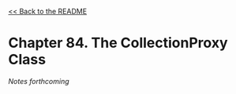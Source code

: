 [&lt;&lt; Back to the README](README.md)

# Chapter 84. The CollectionProxy Class

*Notes forthcoming*